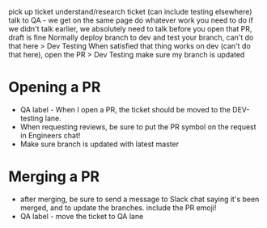 pick up ticket
understand/research ticket (can include testing elsewhere)
talk to QA - we get on the same page
do whatever work you need to do
if we didn't talk earlier, we absolutely need to talk before you open that PR, draft is fine
Normally deploy branch to dev and test your branch, can't do that here > Dev Testing
When satisfied that thing works on dev (can't do that here), open the PR > Dev Testing
make sure my branch is updated


# Opening a PR
- QA label - When I open a PR, the ticket should be moved to the DEV-testing lane.
- When requesting reviews, be sure to put the PR symbol on the request in Engineers chat!
- Make sure branch is updated with latest master

# Merging a PR
- after merging, be sure to send a message to Slack chat saying it's been merged, and to update the branches.  include the PR emoji! 
- QA label - move the ticket to QA lane
